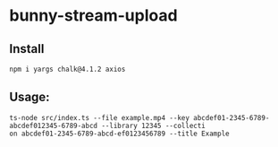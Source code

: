 # bunny-stream-upload
## Install
```sh
npm i yargs chalk@4.1.2 axios
```
## Usage:
```
ts-node src/index.ts --file example.mp4 --key abcdef01-2345-6789-abcdef012345-6789-abcd --library 12345 --collecti
on abcdef01-2345-6789-abcd-ef0123456789 --title Example
```
